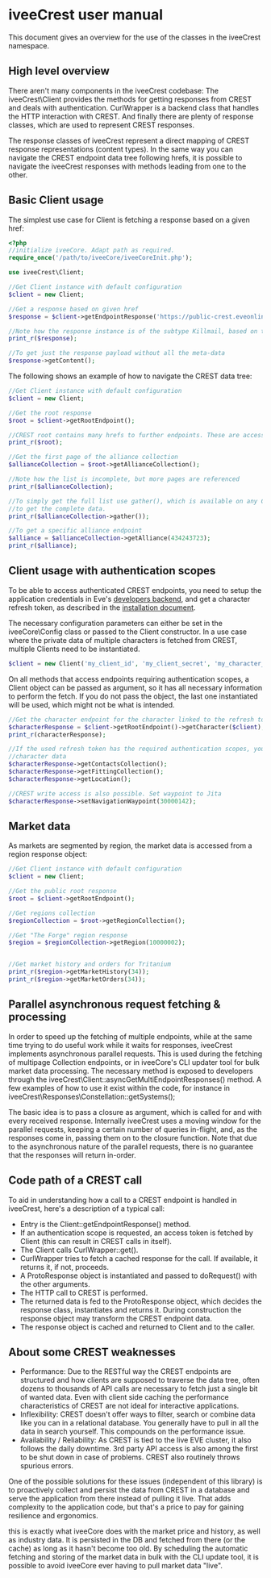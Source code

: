 # iveeCrest user manual
This document gives an overview for the use of the classes in the iveeCrest namespace.


## High level overview
There aren't many components in the iveeCrest codebase: The iveeCrest\Client provides the methods for getting responses from CREST and deals with authentication. CurlWrapper is a backend class that handles the HTTP interaction with CREST. And finally there are plenty of response classes, which are used to represent CREST responses.

The response classes of iveeCrest represent a direct mapping of CREST response representations (content types). In the same way you can navigate the CREST endpoint data tree following hrefs, it is possible to navigate the iveeCrest responses with methods leading from one to the other.


## Basic Client usage
The simplest use case for Client is fetching a response based on a given href:
```php
<?php
//initialize iveeCore. Adapt path as required.
require_once('/path/to/iveeCore/iveeCoreInit.php');

use iveeCrest\Client;

//Get Client instance with default configuration
$client = new Client;

//Get a response based on given href
$response = $client->getEndpointResponse('https://public-crest.eveonline.com/killmails/30290604/787fb3714062f1700560d4a83ce32c67640b1797/');

//Note how the response instance is of the subtype Killmail, based on the returned data
print_r($response);

//To get just the response payload without all the meta-data
$response->getContent();
```
The following shows an example of how to navigate the CREST data tree:
```php
//Get Client instance with default configuration
$client = new Client;

//Get the root response
$root = $client->getRootEndpoint();

//CREST root contains many hrefs to further endpoints. These are accessible through convenience methods.
print_r($root);

//Get the first page of the alliance collection
$allianceCollection = $root->getAllianceCollection();

//Note how the list is incomplete, but more pages are referenced
print_r($allianceCollection);

//To simply get the full list use gather(), which is available on any Collection and should always be used
//to get the complete data.
print_r($allianceCollection->gather());

//To get a specific alliance endpoint
$alliance = $allianceCollection->getAlliance(434243723);
print_r($alliance);
```


## Client usage with authentication scopes
To be able to access authenticated CREST endpoints, you need to setup the application credentials in Eve's [developers backend](https://developers.eveonline.com/applications), and get a character refresh token, as described in the [installation document](https://github.com/aineko-m/iveeCore/blob/master/doc/installAndConfig.md).

The necessary configuration parameters can either be set in the iveeCore\Config class or passed to the Client constructor. In a use case where the private data of multiple characters is fetched from CREST, multiple Clients need to be instantiated.

```php
$client = new Client('my_client_id', 'my_client_secret', 'my_character_refresh_token');
```

On all methods that access endpoints requiring authentication scopes, a Client object can be passed as argument, so it has all necessary information to perform the fetch. If you do not pass the object, the last one instantiated will be used, which might not be what is intended.

```php
//Get the character endpoint for the character linked to the refresh token
$characterResponse = $client->getRootEndpoint()->getCharacter($client);
print_r(characterResponse);

//If the used refresh token has the required authentication scopes, you can fetch different private
//character data
$characterResponse->getContactsCollection();
$characterResponse->getFittingCollection();
$characterResponse->getLocation();

//CREST write access is also possible. Set waypoint to Jita
$characterResponse->setNavigationWaypoint(30000142);
```


## Market data
As markets are segmented by region, the market data is accessed from a region response object:
```php
//Get Client instance with default configuration
$client = new Client;

//Get the public root response
$root = $client->getRootEndpoint();

//Get regions collection
$regionCollection = $root->getRegionCollection();

//Get "The Forge" region response
$region = $regionCollection->getRegion(10000002);


//Get market history and orders for Tritanium
print_r($region->getMarketHistory(34));
print_r($region->getMarketOrders(34));
```


## Parallel asynchronous request fetching & processing
In order to speed up the fetching of multiple endpoints, while at the same time trying to do useful work while it waits for responses, iveeCrest implements asynchronous parallel requests. This is used during the fetching of multipage Collection endpoints, or in iveeCore's CLI updater tool for bulk market data processing. The necessary method is exposed to developers through the iveeCrest\Client::asyncGetMultiEndpointResponses() method. A few examples of how to use it exist within the code, for instance in iveeCrest\Responses\Constellation::getSystems();

The basic idea is to pass a closure as argument, which is called for and with every received response. Internally iveeCrest uses a moving window for the parallel requests, keeping a certain number of queries in-flight, and, as the responses come in, passing them on to the closure function. Note that due to the asynchronous nature of the parallel requests, there is no guarantee that the responses will return in-order.


## Code path of a CREST call
To aid in understanding how a call to a CREST endpoint is handled in iveeCrest, here's a description of a typical call:

- Entry is the Client::getEndpointResponse() method.
- If an authentication scope is requested, an access token is fetched by Client (this can result in CREST calls in itself).
- The Client calls CurlWrapper::get().
- CurlWrapper tries to fetch a cached response for the call. If available, it returns it, if not, proceeds.
- A ProtoResponse object is instantiated and passed to doRequest() with the other arguments.
- The HTTP call to CREST is performed.
- The returned data is fed to the ProtoResponse object, which decides the response class, instantiates and returns it. During construction the response object may transform the CREST endpoint data.
- The response object is cached and returned to Client and to the caller.


## About some CREST weaknesses
- Performance: Due to the RESTful way the CREST endpoints are structured and how clients are supposed to traverse the data tree, often dozens to thousands of API calls are necessary to fetch just a single bit of wanted data. Even with client side caching the performance characteristics of CREST are not ideal for interactive applications.
- Inflexibility: CREST doesn't offer ways to filter, search or combine data like you can in a relational database. You generally have to pull in all the data in search yourself. This compounds on the performance issue.
- Availability / Reliability: As CREST is tied to the live EVE cluster, it also follows the daily downtime. 3rd party API access is also among the first to be shut down in case of problems. CREST also routinely throws spurious errors.

One of the possible solutions for these issues (independent of this library) is to proactively collect and persist the data from CREST in a database and serve the application from there instead of pulling it live. That adds complexity to the application code, but that's a price to pay for gaining resilience and ergonomics.

this is exactly what iveeCore does with the market price and history, as well as industry data. It is persisted in the DB and fetched from there (or the cache) as long as it hasn't become too old. By scheduling the automatic fetching and storing of the market data in bulk with the CLI update tool, it is possible to avoid iveeCore ever having to pull market data "live".